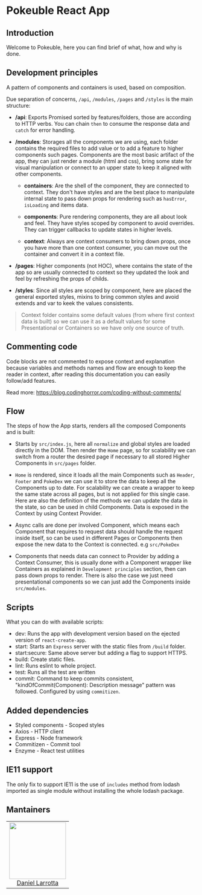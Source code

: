 # Pokeuble React App

## Introduction
Welcome to Pokeuble, here you can find brief of what, how and why is done.

## Development principles
A pattern of components and containers is used, based on composition.

Due separation of concerns, `/api`, `/modules`, `/pages` and `/styles` is the main structure:

- **/api**: Exports Promised sorted by features/folders, those are according to HTTP verbs. You can chain `then` to consume the response data and `catch` for error handling.

- **/modules**:
Storages all the components we are using, each folder contains the required files to add value or to add a feature to higher components such pages.
Components are the most basic artifact of the app, they can just render a module (html and css), bring some state for visual manipulation or connect to an upper state to keep it aligned with other components.
    - **containers**:
        Are the shell of the component, they are connected to context. They don't have styles and are the best place to manipulate internal state to pass down props for rendering such as `hasError`, `isLoading` and items data.

    - **components**:
        Pure rendering components, they are all about look and feel. They have styles scoped by component to avoid overrides. They can trigger callbacks to update states in higher levels.

    - **context**:
        Always are context consumers to bring down props, once you have more than one context consumer, you can move out the container and convert it in a context file.

- **/pages**: Higher components (not HOC), where contains the state of the app so are usually connected to context so they updated the look and feel by refreshing the props of childs.

- **/styles**: Since all styles are scoped by component, here are placed the general exported styles, mixins to bring common styles and avoid extends and var to keek the values consistents.

> Context folder contains some default values (from where first context data is built) so we can use it as a default values for some Presentational or Containers so we have only one source of truth.

## Commenting code
Code blocks are not commented to expose context and explanation because variables and methods names and flow are enough to keep the reader in context, after reading this documentation you can easily follow/add features.

Read more: https://blog.codinghorror.com/coding-without-comments/

## Flow
The steps of how the App starts, renders all the composed Components and is built:

- Starts by `src/index.js`, here all `normalize` and global styles are loaded directly in the DOM. Then render the `Home` page, so for scalability we can switch from a router the desired page if necessary to all stored Higher Components in `src/pages` folder.

- `Home` is rendered, since it loads all the main Components such as `Header`, `Footer` and `PokeDex` we can use it to store the data to keep all the Components up to date. For scalability we can create a wrapper to keep the same state across all pages, but is not applied for this single case. Here are also the definition of the methods we can update the data in the state, so can be used in child Components. Data is exposed in the Context by using Context Provider.

- Async calls are done per involved Component, which means each Component that requires to request data should handle the request inside itself, so can be used in different Pages or Components then expose the new data to the Context is connected. e.g `src/PokeDex`

- Components that needs data can connect to Provider by adding a Context Consumer, this is usually done with a Component wrapper like Containers as explained in `Development principles` section, then can pass down props to render. There is also the case we just need presentational components so we can just add the Components inside `src/modules`.



## Scripts
What you can do with available scripts:

- dev: Runs the app with development version based on the ejected version of `react-create-app`.
- start: Starts an `Express` server with the static files from `/build` folder.
- start:secure: Same above server but adding a flag to support HTTPS.
- build: Create static files.
- lint: Runs eslint to whole project.
- test: Runs all the test are written
- commit: Command to keep commits consistent, "kindOfCommit(Component): Description message" pattern was followed. Configured by using `commitizen`.

## Added dependencies
- Styled components - Scoped styles
- Axios - HTTP client
- Express - Node framework
- Commitizen - Commit tool
- Enzyme - React test utilities

## IE11 support
The only fix to support IE11 is the use of `includes` method from lodash imported as single module without installing the whole lodash package.

## Mantainers

<table>
    <tbody>
        <tr>
            <td align="center">
                <a href="https://github.com/larrotta69">
                    <img width="150" height="150" src="https://github.com/larrotta69.png?size=150">
                    </br>
                    Daniel Larrotta
                </a>
            </td>
        </tr>
    <tbody>
</table>
